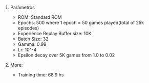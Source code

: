 1. Parâmetros
   - ROM: Standard ROM
   - Epochs: 500 where 1 epoch = 50 games played(total of 25k episodes)
   - Experience Replay Buffer size: 10K
   - Batch Size: 32
   - Gamma: 0.99
   - Lr: 10^-4
   - Epsilon decay over 5K games from 1.0 to 0.02

2. More:
   - Training time: 68.9 hs
